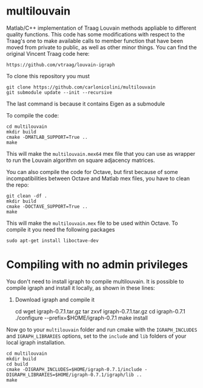 # multilouvain
Matlab/C++ implementation of Traag Louvain methods appliable to different quality functions. This code has some modifications with respect to the Traag's one to make available calls to member function that have been moved from private to public, as well as other minor things.
You can find the original Vincent Traag code here:

    https://github.com/vtraag/louvain-igraph

To clone this repository you must

    git clone https://github.com/carlonicolini/multilouvain
    git submodule update --init --recursive

The last command is because it contains Eigen as a submodule

To compile the code:

    cd multilouvain
    mkdir build
    cmake -DMATLAB_SUPPORT=True ..
    make

This will make the `multilouvain.mex64` mex file that you can use as wrapper to run the Louvain algorithm on square adjacency matrices.

You can also compile the code for Octave, but first because of some incompatibilities between Octave and Matlab mex files, you have to clean the repo:

    git clean -df .
    mkdir build
    cmake -DOCTAVE_SUPPORT=True ..
    make

This will make the `multilouvain.mex` file to be used within Octave. To compile it you need the following packages

    sudo apt-get install liboctave-dev

# Compiling with no admin privileges

You don't need to install igraph to compile multilouvain. It is possible to compile igraph and install it locally, as shown in these lines:

1. Download igraph and compile it
    
    cd
    wget igraph-0.7.1.tar.gz
    tar zxvf igraph-0.7.1.tar.gz
    cd igraph-0.7.1
    ./configure --prefix=$HOME/igraph-0.7.1
    make install

Now go to your `multilouvain` folder and run cmake with the `IGRAPH_INCLUDES` and `IGRAPH_LIBRARIES` options, set to the `include` and `lib` folders of your local igraph installation.

    cd multilouvain
    mkdir build
    cd build
    cmake -DIGRAPH_INCLUDES=$HOME/igraph-0.7.1/include -DIGRAPH_LIBRARIES=$HOME/igraph-0.7.1/igraph/lib ..
    make
